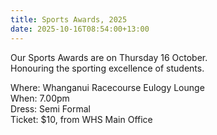 ```yaml
---
title: Sports Awards, 2025
date: 2025-10-16T08:54:00+13:00
---
```

Our Sports Awards are on Thursday 16 October.  
Honouring the sporting excellence of students. 

Where: Whanganui Racecourse Eulogy Lounge  
When: 7.00pm  
Dress: Semi Formal  
Ticket: $10, from WHS Main Office 

 
